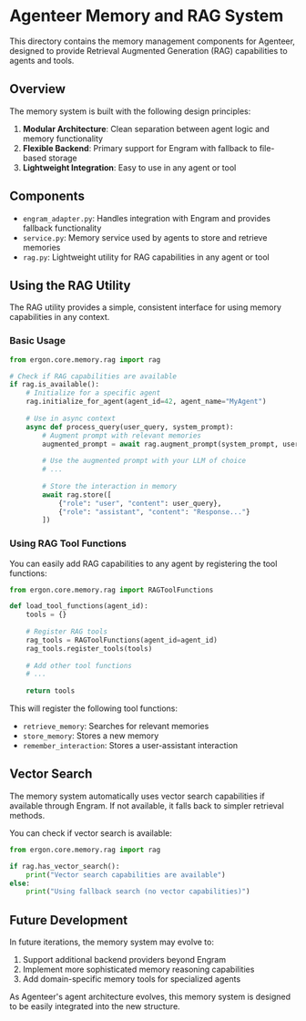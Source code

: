 # Agenteer Memory and RAG System

This directory contains the memory management components for Agenteer, designed to provide Retrieval Augmented Generation (RAG) capabilities to agents and tools.

## Overview

The memory system is built with the following design principles:

1. **Modular Architecture**: Clean separation between agent logic and memory functionality
2. **Flexible Backend**: Primary support for Engram with fallback to file-based storage
3. **Lightweight Integration**: Easy to use in any agent or tool

## Components

- `engram_adapter.py`: Handles integration with Engram and provides fallback functionality
- `service.py`: Memory service used by agents to store and retrieve memories
- `rag.py`: Lightweight utility for RAG capabilities in any agent or tool

## Using the RAG Utility

The RAG utility provides a simple, consistent interface for using memory capabilities in any context.

### Basic Usage

```python
from ergon.core.memory.rag import rag

# Check if RAG capabilities are available
if rag.is_available():
    # Initialize for a specific agent
    rag.initialize_for_agent(agent_id=42, agent_name="MyAgent")
    
    # Use in async context
    async def process_query(user_query, system_prompt):
        # Augment prompt with relevant memories
        augmented_prompt = await rag.augment_prompt(system_prompt, user_query)
        
        # Use the augmented prompt with your LLM of choice
        # ...
        
        # Store the interaction in memory
        await rag.store([
            {"role": "user", "content": user_query},
            {"role": "assistant", "content": "Response..."}
        ])
```

### Using RAG Tool Functions

You can easily add RAG capabilities to any agent by registering the tool functions:

```python
from ergon.core.memory.rag import RAGToolFunctions

def load_tool_functions(agent_id):
    tools = {}
    
    # Register RAG tools
    rag_tools = RAGToolFunctions(agent_id=agent_id)
    rag_tools.register_tools(tools)
    
    # Add other tool functions
    # ...
    
    return tools
```

This will register the following tool functions:
- `retrieve_memory`: Searches for relevant memories
- `store_memory`: Stores a new memory
- `remember_interaction`: Stores a user-assistant interaction

## Vector Search

The memory system automatically uses vector search capabilities if available through Engram. If not available, it falls back to simpler retrieval methods.

You can check if vector search is available:

```python
from ergon.core.memory.rag import rag

if rag.has_vector_search():
    print("Vector search capabilities are available")
else:
    print("Using fallback search (no vector capabilities)")
```

## Future Development

In future iterations, the memory system may evolve to:

1. Support additional backend providers beyond Engram
2. Implement more sophisticated memory reasoning capabilities
3. Add domain-specific memory tools for specialized agents

As Agenteer's agent architecture evolves, this memory system is designed to be easily integrated into the new structure.